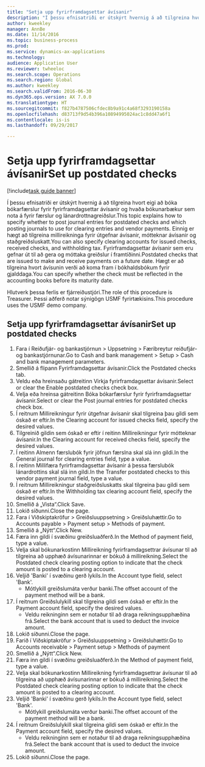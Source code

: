 ```yaml
--- 
title: "Setja upp fyrirframdagsettar ávísanir"
description: "Í þessu efnisatriði er útskýrt hvernig á að tilgreina hvort eigi að bóka bókarfærslur fyrir fyrirframdagsettar ávísanir og hvaða bókunarbækur sem nota á fyrir færslur og lánardrottnagreiðslur."
author: kweekley
manager: AnnBe
ms.date: 11/14/2016
ms.topic: business-process
ms.prod: 
ms.service: dynamics-ax-applications
ms.technology: 
audience: Application User
ms.reviewer: twheeloc
ms.search.scope: Operations
ms.search.region: Global
ms.author: kweekley
ms.search.validFrom: 2016-06-30
ms.dyn365.ops.version: AX 7.0.0
ms.translationtype: HT
ms.sourcegitcommit: f827b4787506cfdec8b9a91c4a68f3293190158a
ms.openlocfilehash: d83713f9d54b396a10894995024ac1c8dd47a6f1
ms.contentlocale: is-is
ms.lasthandoff: 09/29/2017

---
```

# <a name="set-up-postdated-checks"></a><span data-ttu-id="ed881-103">Setja upp fyrirframdagsettar ávísanir</span><span class="sxs-lookup"><span data-stu-id="ed881-103">Set up postdated checks</span></span>

[!include[task guide banner](../../includes/task-guide-banner.md)]

<span data-ttu-id="ed881-104">Í þessu efnisatriði er útskýrt hvernig á að tilgreina hvort eigi að bóka bókarfærslur fyrir fyrirframdagsettar ávísanir og hvaða bókunarbækur sem nota á fyrir færslur og lánardrottnagreiðslur.</span><span class="sxs-lookup"><span data-stu-id="ed881-104">This topic explains how to specify whether to post journal entries for postdated checks and which posting journals to use for clearing entries and vendor payments.</span></span> <span data-ttu-id="ed881-105">Einnig er hægt að tilgreina millireikninga fyrir útgefnar ávísanir, mótteknar ávísanir og staðgreiðsluskatt.</span><span class="sxs-lookup"><span data-stu-id="ed881-105">You can also specify clearing accounts for issued checks, received checks, and withholding tax.</span></span> <span data-ttu-id="ed881-106">Fyrirframdagsettar ávísanir sem eru gefnar út til að gera og móttaka greiðslur í framtíðinni.</span><span class="sxs-lookup"><span data-stu-id="ed881-106">Postdated checks that are issued to make and receive payments on a future date.</span></span> <span data-ttu-id="ed881-107">Hægt er að tilgreina hvort ávísunin verði að koma fram í bókhaldsbókum fyrir gjalddaga.</span><span class="sxs-lookup"><span data-stu-id="ed881-107">You can specify whether the check must be reflected in the accounting books before its maturity date.</span></span>



<span data-ttu-id="ed881-108">Hlutverk þessa ferlis er fjárreiðustjóri.</span><span class="sxs-lookup"><span data-stu-id="ed881-108">The role of this procedure is Treasurer.</span></span> <span data-ttu-id="ed881-109">Þessi aðferð notar sýnigögn USMF fyrirtækisins.</span><span class="sxs-lookup"><span data-stu-id="ed881-109">This procedure uses the USMF demo company.</span></span>


## <a name="set-up-postdated-checks"></a><span data-ttu-id="ed881-110">Setja upp fyrirframdagsettar ávísanir</span><span class="sxs-lookup"><span data-stu-id="ed881-110">Set up postdated checks</span></span>
1. <span data-ttu-id="ed881-111">Fara í Reiðufjár- og bankastjórnun > Uppsetning > Færibreytur reiðufjár- og bankastjórnunar.</span><span class="sxs-lookup"><span data-stu-id="ed881-111">Go to Cash and bank management > Setup > Cash and bank management parameters.</span></span>
2. <span data-ttu-id="ed881-112">Smellið á flipann Fyrirframdagsettar ávísanir.</span><span class="sxs-lookup"><span data-stu-id="ed881-112">Click the Postdated checks tab.</span></span>
3. <span data-ttu-id="ed881-113">Veldu eða hreinsaðu gátreitinn Virkja fyrirframdagsettar ávísanir.</span><span class="sxs-lookup"><span data-stu-id="ed881-113">Select or clear the Enable postdated checks check box.</span></span>
4. <span data-ttu-id="ed881-114">Velja eða hreinsa gátreitinn Bóka bókarfærslur fyrir fyrirframdagsettar ávísanir.</span><span class="sxs-lookup"><span data-stu-id="ed881-114">Select or clear the Post journal entries for postdated checks check box.</span></span>
5. <span data-ttu-id="ed881-115">Í reitnum Millireikningur fyrir útgefnar ávísanir skal tilgreina þau gildi sem óskað er eftir.</span><span class="sxs-lookup"><span data-stu-id="ed881-115">In the Clearing account for issued checks field, specify the desired values.</span></span>
6. <span data-ttu-id="ed881-116">Tilgreinið gildin sem óskað er eftir í reitinn Millireikningur fyrir mótteknar ávísanir.</span><span class="sxs-lookup"><span data-stu-id="ed881-116">In the Clearing account for received checks field, specify the desired values.</span></span>
7. <span data-ttu-id="ed881-117">Í reitinn Almenn færslubók fyrir jöfnun færslna skal slá inn gildi.</span><span class="sxs-lookup"><span data-stu-id="ed881-117">In the General journal for clearing entries field, type a value.</span></span>
8. <span data-ttu-id="ed881-118">Í reitinn Millifæra fyrirframdagsettar ávísanir á þessa færslubók lánardrottins skal slá inn gildi.</span><span class="sxs-lookup"><span data-stu-id="ed881-118">In the Transfer postdated checks to this vendor payment journal field, type a value.</span></span>
9. <span data-ttu-id="ed881-119">Í reitnum Millireikningur staðgreiðsluskatts skal tilgreina þau gildi sem óskað er eftir.</span><span class="sxs-lookup"><span data-stu-id="ed881-119">In the Withholding tax clearing account field, specify the desired values.</span></span>
10. <span data-ttu-id="ed881-120">Smellið á „Vista“.</span><span class="sxs-lookup"><span data-stu-id="ed881-120">Click Save.</span></span>
11. <span data-ttu-id="ed881-121">Lokið síðunni.</span><span class="sxs-lookup"><span data-stu-id="ed881-121">Close the page.</span></span>
12. <span data-ttu-id="ed881-122">Fara í Viðskiptakröfur > Greiðsluuppsetning > Greiðsluhættir.</span><span class="sxs-lookup"><span data-stu-id="ed881-122">Go to Accounts payable > Payment setup > Methods of payment.</span></span>
13. <span data-ttu-id="ed881-123">Smellið á „Nýtt“.</span><span class="sxs-lookup"><span data-stu-id="ed881-123">Click New.</span></span>
14. <span data-ttu-id="ed881-124">Færa inn gildi í svæðinu greiðsluaðferð.</span><span class="sxs-lookup"><span data-stu-id="ed881-124">In the Method of payment field, type a value.</span></span>
15. <span data-ttu-id="ed881-125">Velja skal bókunarkostinn Millireikning fyrirframdagsettrar ávísunar til að tilgreina að upphæð ávísunarinnar er bókuð á millireikning.</span><span class="sxs-lookup"><span data-stu-id="ed881-125">Select the Postdated check clearing posting option to indicate that the check amount is posted to a clearing account.</span></span>
16. <span data-ttu-id="ed881-126">Veljið 'Banki' í svæðinu gerð lykils.</span><span class="sxs-lookup"><span data-stu-id="ed881-126">In the Account type field, select 'Bank'.</span></span>
    * <span data-ttu-id="ed881-127">Mótlykill greiðslumáta verður banki.</span><span class="sxs-lookup"><span data-stu-id="ed881-127">The offset account of the payment method will be a bank.</span></span>  
17. <span data-ttu-id="ed881-128">Í reitnum Greiðslulykill skal tilgreina gildi sem óskað er eftir.</span><span class="sxs-lookup"><span data-stu-id="ed881-128">In the Payment account field, specify the desired values.</span></span>
    * <span data-ttu-id="ed881-129">Veldu reikninginn sem er notaður til að draga reikningsupphæðina frá.</span><span class="sxs-lookup"><span data-stu-id="ed881-129">Select the bank account that is used to deduct the invoice amount.</span></span>  
18. <span data-ttu-id="ed881-130">Lokið síðunni.</span><span class="sxs-lookup"><span data-stu-id="ed881-130">Close the page.</span></span>
19. <span data-ttu-id="ed881-131">Farið í Viðskiptakröfur > Greiðsluuppsetning > Greiðsluhættir.</span><span class="sxs-lookup"><span data-stu-id="ed881-131">Go to Accounts receivable > Payment setup > Methods of payment</span></span>
20. <span data-ttu-id="ed881-132">Smellið á „Nýtt“.</span><span class="sxs-lookup"><span data-stu-id="ed881-132">Click New.</span></span>
21. <span data-ttu-id="ed881-133">Færa inn gildi í svæðinu greiðsluaðferð.</span><span class="sxs-lookup"><span data-stu-id="ed881-133">In the Method of payment field, type a value.</span></span>
22. <span data-ttu-id="ed881-134">Velja skal bókunarkostinn Millireikning fyrirframdagsettrar ávísunar til að tilgreina að upphæð ávísunarinnar er bókuð á millireikning.</span><span class="sxs-lookup"><span data-stu-id="ed881-134">Select the Postdated check clearing posting option to indicate that the check amount is posted to a clearing account.</span></span>
23. <span data-ttu-id="ed881-135">Veljið 'Banki' í svæðinu gerð lykils.</span><span class="sxs-lookup"><span data-stu-id="ed881-135">In the Account type field, select 'Bank'.</span></span>
    * <span data-ttu-id="ed881-136">Mótlykill greiðslumáta verður banki.</span><span class="sxs-lookup"><span data-stu-id="ed881-136">The offset account of the payment method will be a bank.</span></span>  
24. <span data-ttu-id="ed881-137">Í reitnum Greiðslulykill skal tilgreina gildi sem óskað er eftir.</span><span class="sxs-lookup"><span data-stu-id="ed881-137">In the Payment account field, specify the desired values.</span></span>
    * <span data-ttu-id="ed881-138">Veldu reikninginn sem er notaður til að draga reikningsupphæðina frá.</span><span class="sxs-lookup"><span data-stu-id="ed881-138">Select the bank account that is used to deduct the invoice amount.</span></span>  
25. <span data-ttu-id="ed881-139">Lokið síðunni.</span><span class="sxs-lookup"><span data-stu-id="ed881-139">Close the page.</span></span>


